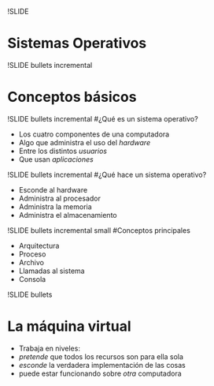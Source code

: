 !SLIDE 
# Sistemas Operativos

!SLIDE bullets incremental
# Conceptos básicos 

!SLIDE bullets incremental
#¿Qué es un sistema operativo?

* Los cuatro componentes de una computadora
* Algo que administra el uso del *hardware*
* Entre los distintos *usuarios*
* Que usan *aplicaciones*

!SLIDE bullets incremental
#¿Qué hace un sistema operativo?

* Esconde al hardware
* Administra al procesador
* Administra la memoria
* Administra el almacenamiento

!SLIDE bullets incremental small
#Conceptos principales

* Arquitectura
* Proceso
* Archivo
* Llamadas al sistema
* Consola

!SLIDE bullets
# La máquina virtual

* Trabaja en niveles:
* _pretende_ que todos los recursos son para ella sola
* _esconde_ la verdadera implementación de las cosas
* puede estar funcionando sobre _otra_ computadora



